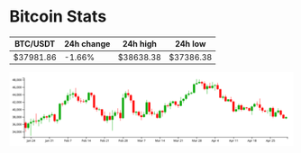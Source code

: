 # Bitcoin Stats

BTC/USDT|24h change|24h high|24h low|
|---|---|---|---|
|$37981.86|-1.66%|$38638.38|$37386.38|

<img src="./chart.svg">
